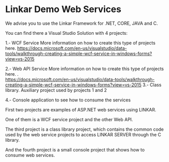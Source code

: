 # Linkar Demo Web Services

We advise you to use the Linkar Framework for .NET, CORE, JAVA and C.

You can find there a Visual Studio Solution with 4 projects:

1.- WCF Service
      More information on how to create this type of projects here.	
      https://docs.microsoft.com/en-us/visualstudio/data-tools/walkthrough-creating-a-simple-wcf-service-in-windows-forms?view=vs-2015

2.- Web API Service
      More information on how to create this type of projects here.	.	
      https://docs.microsoft.com/en-us/visualstudio/data-tools/walkthrough-creating-a-simple-wcf-service-in-windows-forms?view=vs-2015
3.- Class library. Auxiliary project used by projects 1 and 2

4.- Console application to see how to consume the services

 
First two projects are examples of ASP.NET web services using LINKAR.

One of them is a WCF service project and the other Web API.

The third project is a class library project, which contains the common code used by the web service projects to access LINKAR SERVER through the C library.

And the fourth project is a small console project that shows how to consume web services.

 
